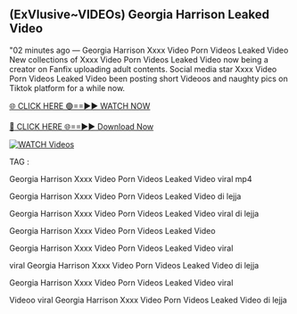 ## (ExVlusive~VIDEOs) Georgia Harrison Leaked Video


"02 minutes ago —  Georgia Harrison Xxxx Video Porn Videos Leaked Video New collections of   Xxxx Video Porn Videos Leaked Video now being a creator on Fanfix uploading adult contents. Social media star   Xxxx Video Porn Videos Leaked Video been posting short Videoos and naughty pics on Tiktok platform for a while now.


[🌐 CLICK HERE 🟢==►► WATCH NOW](https://cutt.ly/mrqM9kNd)

[🔴 CLICK HERE 🌐==►► Download Now](https://cutt.ly/mrqM9kNd)

[![WATCH Videos](https://i.imgur.com/dJHk4Zq.gif)](https://cutt.ly/mrqM9kNd)


TAG :

Georgia Harrison Xxxx Video Porn Videos Leaked Video viral mp4

Georgia Harrison Xxxx Video Porn Videos Leaked Video di lejja

Georgia Harrison Xxxx Video Porn Videos Leaked Video viral di lejja

Georgia Harrison Xxxx Video Porn Videos Leaked Video

Georgia Harrison Xxxx Video Porn Videos Leaked Video viral

viral Georgia Harrison Xxxx Video Porn Videos Leaked Video di lejja

Georgia Harrison Xxxx Video Porn Videos Leaked Video viral

Videoo viral Georgia Harrison Xxxx Video Porn Videos Leaked Video di lejja
